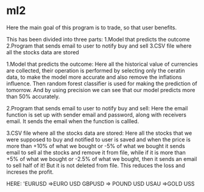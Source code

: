 # ml2
Here the main goal of this program is to trade, so that user benefits.

This has been divided into three parts:
1.Model that predicts the outcome
2.Program that sends email to user to notify buy and sell
3.CSV file where all the stocks data are stored

1.Model that predicts the outcome:
	Here all the historical value of currencies are collected, their operation is performed by selecting only the ceratin data, to make the model more accurate and also remove the 
inflations influence.
Then random forest classifier is used for making the prediction of tomorrow.
And by using precision we can see that our model predicts more than 50% accurately.


2.Program that sends email to user to notify buy and sell:
	Here the email function is set up with sender email and password, along with receivers email.
It sends the email when the function is callled.


3.CSV file where all the stocks data are stored:
	Here all the stocks that we were supposed to buy and notified to user is saved and when the price is more than +10% of what we bought or -5% of what we bought it sends email to 
sell al the stocks and remove it from file, while if it is more than +5% of what we bought or -2.5% of what we bought, then it sends an email to sell half of it! But it is not deleted from file.
This reduces the loss and increses the profit.



HERE:
'EURUSD =>EURO USD
 GBPUSD => POUND USD
 USAU =>GOLD USS

